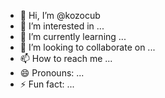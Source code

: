 - 👋 Hi, I’m @kozocub
- 👀 I’m interested in ...
- 🌱 I’m currently learning ...
- 💞️ I’m looking to collaborate on ...
- 📫 How to reach me ...
- 😄 Pronouns: ...
- ⚡ Fun fact: ...

<!---
kozocub/kozocub is a ✨ special ✨ repository because its `README.md` (this file) appears on your GitHub profile.
You can click the Preview link to take a look at your changes.
--->
